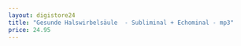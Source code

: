 ```yaml
---
layout: digistore24
title: "Gesunde Halswirbelsäule  - Subliminal + Echominal - mp3"
price: 24.95
---
```

